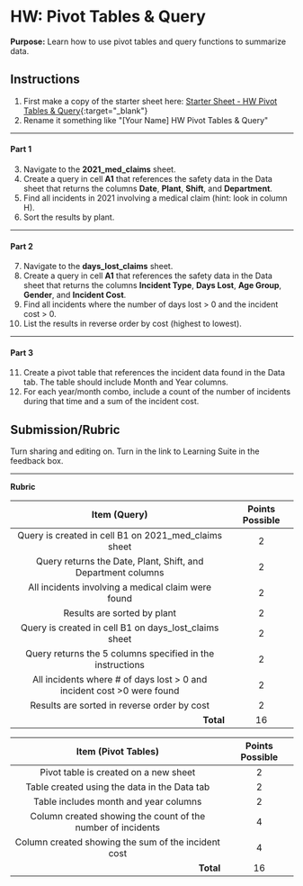 # HW: Pivot Tables & Query

**Purpose:** Learn how to use pivot tables and query functions to summarize data.

## Instructions
1. First make a copy of the starter sheet here:
   [Starter Sheet - HW Pivot Tables & Query](https://docs.google.com/spreadsheets/d/1pGdgsPzEM5ut-0GVPKQJ8Kz7nSL1OHsaVC_KOrr0MKk/edit?usp=sharing){:target="_blank"}
2. Rename it something like "[Your Name] HW Pivot Tables & Query"
 
---

#### Part 1
3. Navigate to the **2021_med_claims** sheet.
4. Create a query in cell **A1** that references the safety data in the Data sheet that returns the columns **Date**, **Plant**,
   **Shift**, and **Department**.
5. Find all incidents in 2021 involving a medical claim (hint: look in column H).
6. Sort the results by plant.

---

#### Part 2
7. Navigate to the **days_lost_claims** sheet.
8. Create a query in cell **A1** that references the safety data in the Data sheet that returns the columns **Incident 
   Type**, **Days Lost**, **Age Group**, **Gender**, and **Incident Cost**.
9. Find all incidents where the number of days lost > 0 and the incident cost > 0.
10. List the results in reverse order by cost (highest to lowest).

---

#### Part 3
11. Create a pivot table that references the incident data found in the Data tab. The table should include Month and Year columns.
12. For each year/month combo, include a count of the number of incidents during that time and a sum of the incident cost.

## Submission/Rubric
Turn sharing and editing on. Turn in the link to Learning Suite in the feedback box.

---

**Rubric**

|                              Item (Query)                                 | Points Possible |
|:-------------------------------------------------------------------------:|:---------------:|
|         Query is created in cell B1 on 2021_med_claims sheet              |        2        |
|      Query returns the Date, Plant, Shift, and Department columns         |        2        |
|         All incidents involving a medical claim were found                |        2        |
|                       Results are sorted by plant                         |        2        |
|         Query is created in cell B1 on days_lost_claims sheet             |        2        |
|      Query returns the 5 columns specified in the instructions            |        2        |
|  All incidents where # of days lost > 0 and incident cost >0 were found   |        2        |
|                Results are sorted in reverse order by cost                |        2        |
|  <div style="text-align: right">**Total**</div>                           |       16        |

|                           Item (Pivot Tables)                             | Points Possible |
|:-------------------------------------------------------------------------:|:---------------:|
|                  Pivot table is created on a new sheet                    |        2        |
|               Table created using the data in the Data tab                |        2        |
|                 Table includes month and year columns                     |        2        |
|        Column created showing the count of the number of incidents        |        4        |
|            Column created showing the sum of the incident cost            |        4        |
|  <div style="text-align: right">**Total**</div>                           |       16        |
